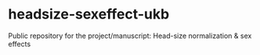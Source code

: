 # headsize-sexeffect-ukb
Public repository for the project/manuscript: Head-size normalization &amp; sex effects
